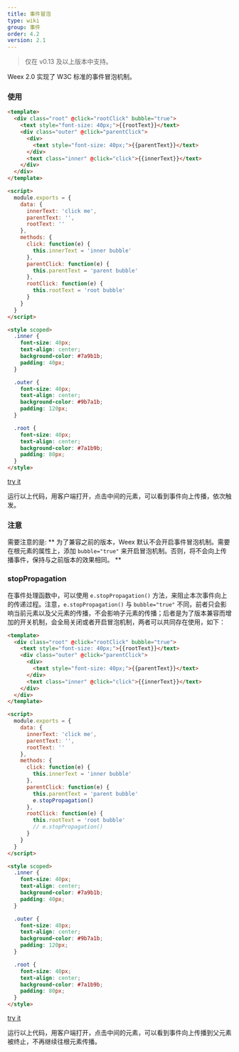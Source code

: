 ```yaml
---
title: 事件冒泡
type: wiki
group: 事件
order: 4.2
version: 2.1
---
```


<!-- toc -->

> 仅在 <span class="api-version">v0.13</span> 及以上版本中支持。

Weex 2.0 实现了 W3C 标准的事件冒泡机制。

### 使用

```html
<template>
  <div class="root" @click="rootClick" bubble="true">
    <text style="font-size: 40px;">{{rootText}}</text>
    <div class="outer" @click="parentClick">
      <div>
        <text style="font-size: 40px;">{{parentText}}</text>
      </div>
      <text class="inner" @click="click">{{innerText}}</text>
    </div>
  </div>
</template>

<script>
  module.exports = {
    data: {
      innerText: 'click me',
      parentText: '',
      rootText: ''
    },
    methods: {
      click: function(e) {
        this.innerText = 'inner bubble'
      },
      parentClick: function(e) {
        this.parentText = 'parent bubble'
      },
      rootClick: function(e) {
        this.rootText = 'root bubble'
      }
    }
  }
</script>

<style scoped>
  .inner {
    font-size: 40px;
    text-align: center;
    background-color: #7a9b1b;
    padding: 40px;
  }

  .outer {
    font-size: 40px;
    text-align: center;
    background-color: #9b7a1b;
    padding: 120px;
  }

  .root {
    font-size: 40px;
    text-align: center;
    background-color: #7a1b9b;
    padding: 80px;
  }
</style>
```

[try it](http://dotwe.org/vue/fa2957ce3e9eb47ad9ae1da22d845e95)

运行以上代码，用客户端打开，点击中间的元素，可以看到事件向上传播，依次触发。

### 注意

需要注意的是: ** 为了兼容之前的版本，Weex 默认不会开启事件冒泡机制。需要在根元素的属性上，添加 `bubble="true"` 来开启冒泡机制。否则，将不会向上传播事件，保持与之前版本的效果相同。 **

### stopPropagation

在事件处理函数中，可以使用 `e.stopPropagation()` 方法，来阻止本次事件向上的传递过程。注意，`e.stopPropagation()` 与 `bubble="true"` 不同，前者只会影响当前元素以及父元素的传播，不会影响子元素的传播；后者是为了版本兼容而增加的开关机制，会全局关闭或者开启冒泡机制，两者可以共同存在使用，如下：

```html
<template>
  <div class="root" @click="rootClick" bubble="true">
    <text style="font-size: 40px;">{{rootText}}</text>
    <div class="outer" @click="parentClick">
      <div>
        <text style="font-size: 40px;">{{parentText}}</text>
      </div>
      <text class="inner" @click="click">{{innerText}}</text>
    </div>
  </div>
</template>

<script>
  module.exports = {
    data: {
      innerText: 'click me',
      parentText: '',
      rootText: ''
    },
    methods: {
      click: function(e) {
        this.innerText = 'inner bubble'
      },
      parentClick: function(e) {
        this.parentText = 'parent bubble'
        e.stopPropagation()
      },
      rootClick: function(e) {
        this.rootText = 'root bubble'
        // e.stopPropagation()
      }
    }
  }
</script>

<style scoped>
  .inner {
    font-size: 40px;
    text-align: center;
    background-color: #7a9b1b;
    padding: 40px;
  }

  .outer {
    font-size: 40px;
    text-align: center;
    background-color: #9b7a1b;
    padding: 120px;
  }

  .root {
    font-size: 40px;
    text-align: center;
    background-color: #7a1b9b;
    padding: 80px;
  }
</style>
```

[try it](http://dotwe.org/vue/2cc80e19c9b2430fb780234628065a69)

运行以上代码，用客户端打开，点击中间的元素，可以看到事件向上传播到父元素被终止，不再继续往根元素传播。

